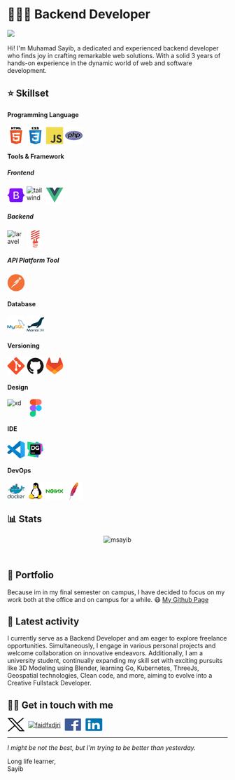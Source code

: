 
# 👨🏻‍💻 Backend Developer
![](https://komarev.com/ghpvc/?username=msayib)

Hi! I'm Muhamad Sayib, a dedicated and experienced backend developer who finds joy in crafting remarkable web solutions. With a solid 3 years of hands-on experience in the dynamic world of web and software development.

## ⭐️ Skillset

#### Programming Language

<div style="display: flex; flex-direction: row;">
    <img src="https://raw.githubusercontent.com/devicons/devicon/master/icons/html5/html5-original-wordmark.svg" alt="html5" width="40" height="40"/>&nbsp; 
    <img src="https://raw.githubusercontent.com/devicons/devicon/master/icons/css3/css3-original-wordmark.svg" alt="css3" width="40" height="40"/>&nbsp; 
    <img src="https://raw.githubusercontent.com/devicons/devicon/master/icons/javascript/javascript-original.svg" alt="javascript" width="40" height="40"/>&nbsp; 
    <img src="https://raw.githubusercontent.com/devicons/devicon/master/icons/php/php-original.svg" alt="php" width="40" height="40"/>&nbsp;
</div>

#### Tools & Framework
##### Frontend
<div style="display: flex; flex-direction: row;">
    <img src="https://raw.githubusercontent.com/devicons/devicon/master/icons/bootstrap/bootstrap-original.svg" alt="bootstrap" width="40" height="40"/>&nbsp; 
    <img src="https://www.vectorlogo.zone/logos/tailwindcss/tailwindcss-icon.svg" alt="tailwind" width="40" height="40"/>&nbsp; 
    <img src="https://raw.githubusercontent.com/devicons/devicon/master/icons/vuejs/vuejs-original.svg" alt="react" width="40" height="40"/>&nbsp; 
    <!-- <img src="https://raw.githubusercontent.com/devicons/devicon/master/icons/react/react-original-wordmark.svg" alt="react" width="40" height="40"/>&nbsp;  -->
    <!-- <img src="https://upload.wikimedia.org/wikipedia/commons/thumb/1/1b/Svelte_Logo.svg/199px-Svelte_Logo.svg.png" alt="react" width="40" height="40"/>&nbsp;  -->
    <!-- <img src="https://raw.githubusercontent.com/devicons/devicon/master/icons/wordpress/wordpress-plain.svg" alt="react" width="40" height="40"/>&nbsp;  -->
    <!-- <img src="https://raw.githubusercontent.com/devicons/devicon/master/icons/threejs/threejs-original.svg" alt="react" width="40" height="40"/>&nbsp;  -->
</div>

##### Backend
<div style="display: flex; flex-direction: row;">
    <img src="https://upload.wikimedia.org/wikipedia/commons/thumb/9/9a/Laravel.svg/1969px-Laravel.svg.png" alt="laravel" width="40" height="40"/>&nbsp; 
    <img src="https://raw.githubusercontent.com/devicons/devicon/master/icons/lumen/lumen-original.svg" alt="nodejs" width="40" height="40"/>&nbsp; 
    <!-- <img src="https://raw.githubusercontent.com/devicons/devicon/master/icons/express/express-original-wordmark.svg" alt="express" width="40" height="40"/>&nbsp; -->
    <!-- <img src="https://raw.githubusercontent.com/devicons/devicon/master/icons/go/go-original-wordmark.svg" alt="react" width="40" height="40"/>&nbsp;  -->
</div>

##### API Platform Tool
<div style="display: flex; flex-direction: row;">
    <img src="https://raw.githubusercontent.com/devicons/devicon/master/icons/postman/postman-original.svg" alt="xd" width="40" height="40"/>&nbsp;
</div>

#### Database

<div style="display: flex; flex-direction: row;">
    <img src="https://raw.githubusercontent.com/devicons/devicon/master/icons/mysql/mysql-original-wordmark.svg" alt="mysql" width="40" height="40"/>&nbsp; 
    <img src="https://raw.githubusercontent.com/devicons/devicon/master/icons/mariadb/mariadb-original-wordmark.svg" alt="firebase" width="40" height="40"/>&nbsp; 
    <!-- <img src="https://raw.githubusercontent.com/devicons/devicon/master/icons/postgresql/postgresql-original-wordmark.svg" alt="postgresql" width="40" height="40"/>&nbsp;  -->
    <!-- <img src="https://raw.githubusercontent.com/devicons/devicon/master/icons/redis/redis-original.svg" alt="firebase" width="40" height="40"/>&nbsp;  -->
    <!-- <img src="https://www.vectorlogo.zone/logos/firebase/firebase-icon.svg" alt="firebase" width="40" height="40"/>&nbsp;  -->
</div>

#### Versioning

<div style="display: flex; flex-direction: row;">
    <img src="https://raw.githubusercontent.com/devicons/devicon/master/icons/git/git-original.svg" alt="git" width="40" height="40"/>&nbsp; 
    <img src="https://raw.githubusercontent.com/devicons/devicon/master/icons/github/github-original.svg" alt="git" width="40" height="40"/>&nbsp; 
    <img src="https://raw.githubusercontent.com/devicons/devicon/master/icons/gitlab/gitlab-original.svg" alt="git" width="40" height="40"/>&nbsp; 
    <!-- <img src="https://raw.githubusercontent.com/devicons/devicon/master/icons/githubactions/githubactions-original.svg" alt="git" width="40" height="40"/>&nbsp;  -->
</div>

#### Design

<div style="display: flex; flex-direction: row;">
    <img src="https://cdn-images-1.medium.com/max/1200/1*A6kkoOVJVpXPWewg8axc5w.png" alt="xd" width="40" height="40"/>&nbsp;
    <img src="https://raw.githubusercontent.com/devicons/devicon/master/icons/figma/figma-original.svg" alt="xd" width="40" height="40"/>&nbsp;
    <!-- <img src="https://raw.githubusercontent.com/devicons/devicon/master/icons/blender/blender-original.svg" alt="xd" width="40" height="40"/>&nbsp; -->
</div>

#### IDE

<div style="display: flex; flex-direction: row;">
    <!-- <img src="https://raw.githubusercontent.com/devicons/devicon/master/icons/goland/goland-original.svg" alt="xd" width="40" height="40"/>&nbsp; -->
    <img src="https://raw.githubusercontent.com/devicons/devicon/master/icons/vscode/vscode-original.svg" alt="xd" width="40" height="40"/>&nbsp;
    <img src="https://raw.githubusercontent.com/devicons/devicon/master/icons/datagrip/datagrip-original.svg" alt="xd" width="40" height="40"/>&nbsp;
    <!-- <img src="https://raw.githubusercontent.com/devicons/devicon/master/icons/phpstorm/phpstorm-original.svg" alt="xd" width="40" height="40"/>&nbsp; -->
</div>

#### DevOps

<div style="display: flex; flex-direction: row;">
    <img src="https://raw.githubusercontent.com/devicons/devicon/master/icons/docker/docker-original-wordmark.svg" alt="docker" width="40" height="40"/>&nbsp; 
    <img src="https://raw.githubusercontent.com/devicons/devicon/master/icons/linux/linux-original.svg" alt="linux" width="40" height="40"/>&nbsp; 
    <img src="https://raw.githubusercontent.com/devicons/devicon/master/icons/nginx/nginx-original.svg" alt="nginx" width="40" height="40"/>&nbsp; 
    <img src="https://raw.githubusercontent.com/devicons/devicon/master/icons/apache/apache-original.svg" alt="nginx" width="40" height="40"/>&nbsp; 
    <!-- <img src="https://raw.githubusercontent.com/devicons/devicon/master/icons/kubernetes/kubernetes-original-wordmark.svg" alt="nginx" width="40" height="40"/>&nbsp;  -->
    <!-- <img src="https://raw.githubusercontent.com/devicons/devicon/master/icons/jenkins/jenkins-original.svg" alt="nginx" width="40" height="40"/>&nbsp;  -->
</div>

## 📊 Stats

<p align="center"> <img src="https://github-readme-stats-theta-beryl.vercel.app/api?username=msayib&show_icons=true&layout=compact&cache_seconds=21600" alt="msayib" /></p>&nbsp;

## 🚀  Portfolio

Because im in my final semester on campus, I have decided to focus on my work both at the office and on campus for a while. 😷
[My Github Page](https://msayib.github.io/)

## 📣 Latest activity

I currently serve as a Backend Developer and am eager to explore freelance opportunities. Simultaneously, I engage in various personal projects and welcome collaboration on innovative endeavors. Additionally, I am a university student, continually expanding my skill set with exciting pursuits like 3D Modeling using Blender, learning Go, Kubernetes, ThreeJs, Geospatial technologies, Clean code, and more, aiming to evolve into a Creative Fullstack Developer.

## 👋🏻 Get in touch with me

<p align="left">
<a href="https://twitter.com/itsjustoji" target="blank"><img align="center" src="https://raw.githubusercontent.com/devicons/devicon/master/icons/twitter/twitter-original.svg" alt="faidfadjri" height="30" width="40" /></a>&nbsp;
<a href="https://instagram.com/ibb.ac" target="blank"><img align="center" src="https://raw.githubusercontent.com/rahuldkjain/github-profile-readme-generator/master/src/images/icons/Social/instagram.svg" alt="faidfxdjri" height="30" width="40" /></a>&nbsp;
<a href="https://www.facebook.com/MSayibR" target="blank"><img align="center" src="https://raw.githubusercontent.com/devicons/devicon/master/icons/facebook/facebook-original.svg" alt="msayibr" height="30" width="40" /></a>&nbsp;
<a href="https://www.linkedin.com/in/msayib" target="blank"><img align="center" src="https://raw.githubusercontent.com/devicons/devicon/master/icons/linkedin/linkedin-original.svg" alt="vaidz.capoeng" height="30" width="40" /></a>&nbsp;
</p>

---
*I might be not the best, but I'm trying to be better than yesterday.*

Long life learner,<br>
Sayib
